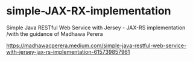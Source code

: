 # simple-JAX-RX-implementation
Simple Java RESTful Web Service with Jersey - JAX-RS implementation /with the guidance of Madhawa Perera 

https://madhawacperera.medium.com/simple-java-restful-web-service-with-jersey-jax-rs-implementation-615739857961
